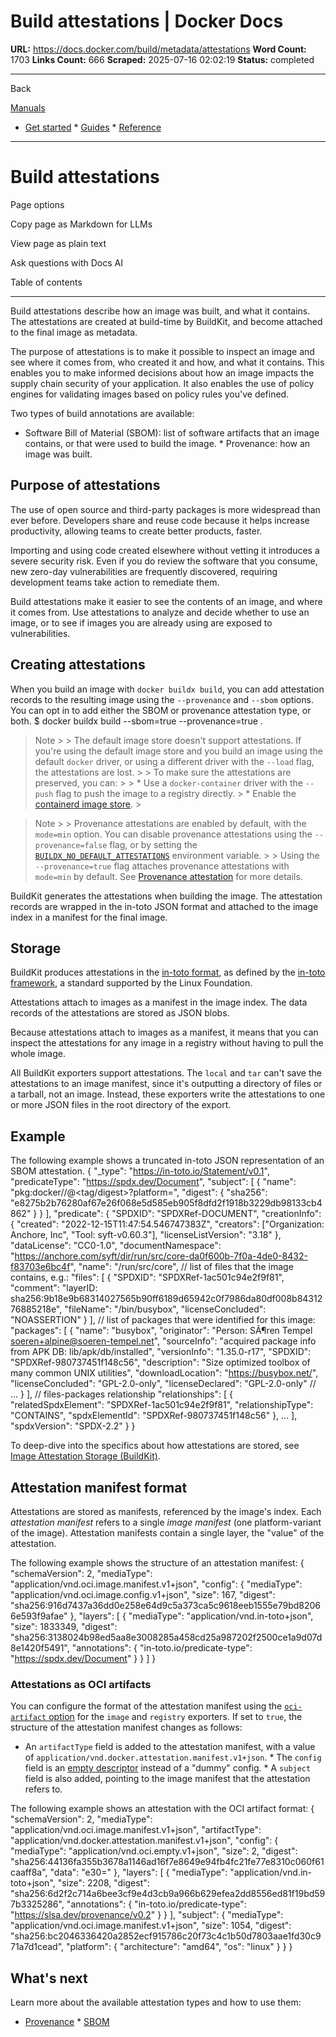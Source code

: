 # Build attestations | Docker Docs

**URL:** https://docs.docker.com/build/metadata/attestations
**Word Count:** 1703
**Links Count:** 666
**Scraped:** 2025-07-16 02:02:19
**Status:** completed

---

Back

[Manuals](https://docs.docker.com/manuals/)

  * [Get started](https://docs.docker.com/get-started/)   * [Guides](https://docs.docker.com/guides/)   * [Reference](https://docs.docker.com/reference/)

* * *

# Build attestations

Page options

Copy page as Markdown for LLMs

View page as plain text

Ask questions with Docs AI

Table of contents

* * *

Build attestations describe how an image was built, and what it contains. The attestations are created at build-time by BuildKit, and become attached to the final image as metadata.

The purpose of attestations is to make it possible to inspect an image and see where it comes from, who created it and how, and what it contains. This enables you to make informed decisions about how an image impacts the supply chain security of your application. It also enables the use of policy engines for validating images based on policy rules you've defined.

Two types of build annotations are available:

  * Software Bill of Material \(SBOM\): list of software artifacts that an image contains, or that were used to build the image.   * Provenance: how an image was built.

## Purpose of attestations

The use of open source and third-party packages is more widespread than ever before. Developers share and reuse code because it helps increase productivity, allowing teams to create better products, faster.

Importing and using code created elsewhere without vetting it introduces a severe security risk. Even if you do review the software that you consume, new zero-day vulnerabilities are frequently discovered, requiring development teams take action to remediate them.

Build attestations make it easier to see the contents of an image, and where it comes from. Use attestations to analyze and decide whether to use an image, or to see if images you are already using are exposed to vulnerabilities.

## Creating attestations

When you build an image with `docker buildx build`, you can add attestation records to the resulting image using the `--provenance` and `--sbom` options. You can opt in to add either the SBOM or provenance attestation type, or both.               $ docker buildx build --sbom=true --provenance=true .     

> Note >  > The default image store doesn't support attestations. If you're using the default image store and you build an image using the default `docker` driver, or using a different driver with the `--load` flag, the attestations are lost. >  > To make sure the attestations are preserved, you can: >  >   * Use a `docker-container` driver with the `--push` flag to push the image to a registry directly. >   * Enable the [containerd image store](https://docs.docker.com/desktop/features/containerd/). > 

> Note >  > Provenance attestations are enabled by default, with the `mode=min` option. You can disable provenance attestations using the `--provenance=false` flag, or by setting the [`BUILDX_NO_DEFAULT_ATTESTATIONS`](https://docs.docker.com/build/building/variables/#buildx_no_default_attestations) environment variable. >  > Using the `--provenance=true` flag attaches provenance attestations with `mode=min` by default. See [Provenance attestation](https://docs.docker.com/build/metadata/attestations/slsa-provenance/) for more details.

BuildKit generates the attestations when building the image. The attestation records are wrapped in the in-toto JSON format and attached to the image index in a manifest for the final image.

## Storage

BuildKit produces attestations in the [in-toto format](https://github.com/in-toto/attestation), as defined by the [in-toto framework](https://in-toto.io/), a standard supported by the Linux Foundation.

Attestations attach to images as a manifest in the image index. The data records of the attestations are stored as JSON blobs.

Because attestations attach to images as a manifest, it means that you can inspect the attestations for any image in a registry without having to pull the whole image.

All BuildKit exporters support attestations. The `local` and `tar` can't save the attestations to an image manifest, since it's outputting a directory of files or a tarball, not an image. Instead, these exporters write the attestations to one or more JSON files in the root directory of the export.

## Example

The following example shows a truncated in-toto JSON representation of an SBOM attestation.               {       "_type": "https://in-toto.io/Statement/v0.1",       "predicateType": "https://spdx.dev/Document",       "subject": [         {           "name": "pkg:docker/<registry>/<image>@<tag/digest>?platform=<platform>",           "digest": {             "sha256": "e8275b2b76280af67e26f068e5d585eb905f8dfd2f1918b3229db98133cb4862"           }         }       ],       "predicate": {         "SPDXID": "SPDXRef-DOCUMENT",         "creationInfo": {           "created": "2022-12-15T11:47:54.546747383Z",           "creators": ["Organization: Anchore, Inc", "Tool: syft-v0.60.3"],           "licenseListVersion": "3.18"         },         "dataLicense": "CC0-1.0",         "documentNamespace": "https://anchore.com/syft/dir/run/src/core-da0f600b-7f0a-4de0-8432-f83703e6bc4f",         "name": "/run/src/core",         // list of files that the image contains, e.g.:         "files": [           {             "SPDXID": "SPDXRef-1ac501c94e2f9f81",             "comment": "layerID: sha256:9b18e9b68314027565b90ff6189d65942c0f7986da80df008b8431276885218e",             "fileName": "/bin/busybox",             "licenseConcluded": "NOASSERTION"           }         ],         // list of packages that were identified for this image:         "packages": [           {             "name": "busybox",             "originator": "Person: SÃ¶ren Tempel <soeren+alpine@soeren-tempel.net>",             "sourceInfo": "acquired package info from APK DB: lib/apk/db/installed",             "versionInfo": "1.35.0-r17",             "SPDXID": "SPDXRef-980737451f148c56",             "description": "Size optimized toolbox of many common UNIX utilities",             "downloadLocation": "https://busybox.net/",             "licenseConcluded": "GPL-2.0-only",             "licenseDeclared": "GPL-2.0-only"             // ...           }         ],         // files-packages relationship         "relationships": [           {             "relatedSpdxElement": "SPDXRef-1ac501c94e2f9f81",             "relationshipType": "CONTAINS",             "spdxElementId": "SPDXRef-980737451f148c56"           },           ...         ],         "spdxVersion": "SPDX-2.2"       }     }

To deep-dive into the specifics about how attestations are stored, see [Image Attestation Storage \(BuildKit\)](https://docs.docker.com/build/metadata/attestations/attestation-storage/).

## Attestation manifest format

Attestations are stored as manifests, referenced by the image's index. Each _attestation manifest_ refers to a single _image manifest_ \(one platform-variant of the image\). Attestation manifests contain a single layer, the "value" of the attestation.

The following example shows the structure of an attestation manifest:               {       "schemaVersion": 2,       "mediaType": "application/vnd.oci.image.manifest.v1+json",       "config": {         "mediaType": "application/vnd.oci.image.config.v1+json",         "size": 167,         "digest": "sha256:916d7437a36dd0e258e64d9c5a373ca5c9618eeb1555e79bd82066e593f9afae"       },       "layers": [         {           "mediaType": "application/vnd.in-toto+json",           "size": 1833349,           "digest": "sha256:3138024b98ed5aa8e3008285a458cd25a987202f2500ce1a9d07d8e1420f5491",           "annotations": {             "in-toto.io/predicate-type": "https://spdx.dev/Document"           }         }       ]     }

### Attestations as OCI artifacts

You can configure the format of the attestation manifest using the [`oci-artifact` option](https://docs.docker.com/build/exporters/image-registry/#synopsis) for the `image` and `registry` exporters. If set to `true`, the structure of the attestation manifest changes as follows:

  * An `artifactType` field is added to the attestation manifest, with a value of `application/vnd.docker.attestation.manifest.v1+json`.   * The `config` field is an [empty descriptor](https://github.com/opencontainers/image-spec/blob/main/manifest.md#guidance-for-an-empty-descriptor) instead of a "dummy" config.   * A `subject` field is also added, pointing to the image manifest that the attestation refers to.

The following example shows an attestation with the OCI artifact format:               {       "schemaVersion": 2,       "mediaType": "application/vnd.oci.image.manifest.v1+json",       "artifactType": "application/vnd.docker.attestation.manifest.v1+json",       "config": {         "mediaType": "application/vnd.oci.empty.v1+json",         "size": 2,         "digest": "sha256:44136fa355b3678a1146ad16f7e8649e94fb4fc21fe77e8310c060f61caaff8a",         "data": "e30="       },       "layers": [         {           "mediaType": "application/vnd.in-toto+json",           "size": 2208,           "digest": "sha256:6d2f2c714a6bee3cf9e4d3cb9a966b629efea2dd8556ed81f19bd597b3325286",           "annotations": {             "in-toto.io/predicate-type": "https://slsa.dev/provenance/v0.2"           }         }       ],       "subject": {         "mediaType": "application/vnd.oci.image.manifest.v1+json",         "size": 1054,         "digest": "sha256:bc2046336420a2852ecf915786c20f73c4c1b50d7803aae1fd30c971a7d1cead",         "platform": {           "architecture": "amd64",           "os": "linux"         }       }     }

## What's next

Learn more about the available attestation types and how to use them:

  * [Provenance](https://docs.docker.com/build/metadata/attestations/slsa-provenance/)   * [SBOM](https://docs.docker.com/build/metadata/attestations/sbom/)